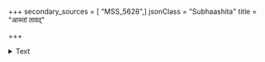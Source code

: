 +++
secondary_sources = [ "MSS_5628",]
jsonClass = "Subhaashita"
title = "आस्तां तावद्"

+++

<details><summary>Text</summary>

आस्तां तावद् वचनरचनाभाजनत्वं विदूरे दूरे चास्तां तव तनुपरीरम्भसंभावनापि।  
भूयो भूयः प्रणतिभिरिदं किं तु याचे विधेया स्मारं स्मारं स्वजनगणने कापि रेखा ममापि॥
</details>
